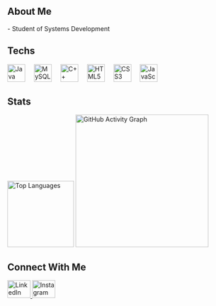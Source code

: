 <h2 align="left">About Me</h2>

<p align="left">
  - Student of Systems Development<br>
</p>

<h2 align="left">Techs</h2>

<div align="left">
  <img src="https://cdn.jsdelivr.net/gh/devicons/devicon/icons/java/java-original.svg" height="40" alt="Java logo" />
  <img width="12" />
  <img src="https://cdn.jsdelivr.net/gh/devicons/devicon/icons/mysql/mysql-original.svg" height="40" alt="MySQL logo" />
  <img width="12" />
  <img src="https://cdn.jsdelivr.net/gh/devicons/devicon/icons/cplusplus/cplusplus-original.svg" height="40" alt="C++ logo" />
  <img width="12" />
  <img src="https://cdn.jsdelivr.net/gh/devicons/devicon/icons/html5/html5-original.svg" height="40" alt="HTML5 logo" />
  <img width="12" />
  <img src="https://cdn.jsdelivr.net/gh/devicons/devicon/icons/css3/css3-original.svg" height="40" alt="CSS3 logo" />
  <img width="12" />
  <img src="https://cdn.jsdelivr.net/gh/devicons/devicon/icons/javascript/javascript-original.svg" height="40" alt="JavaScript logo" />
</div>

<h2 align="left">Stats</h2>


  <img src="https://github-readme-stats.vercel.app/api/top-langs/?username=fuuzzyy&layout=compact&theme=dracula&hide_border=false" height="150" alt="Top Languages" />
  <img src="https://github-readme-activity-graph.vercel.app/graph?username=fuuzzyy&theme=react-dark&area=true&hide_border=false" height="300" alt="GitHub Activity Graph" />
</div>

<h2 align="left">Connect With Me</h2>

<div align="left">
  <a href="https://www.linkedin.com/in/anna-luiza-ramalho-289621362/" target="_blank">
    <img src="https://raw.githubusercontent.com/maurodesouza/profile-readme-generator/master/src/assets/icons/social/linkedin/default.svg" width="52" height="40" alt="LinkedIn logo" />
  </a>
  <a href="https://www.instagram.com/luiizzax/" target="_blank">
    <img src="https://raw.githubusercontent.com/maurodesouza/profile-readme-generator/master/src/assets/icons/social/instagram/default.svg" width="52" height="40" alt="Instagram logo" />
  </a>
</div>                                    

